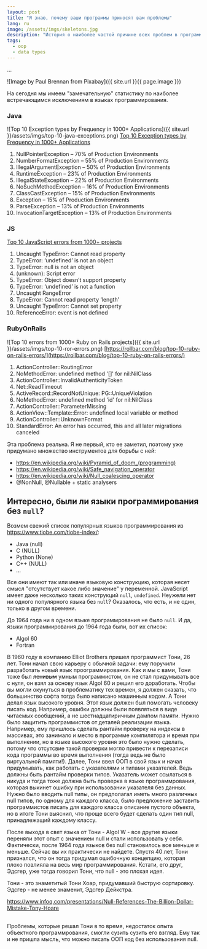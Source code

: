 ```yaml
---
layout: post
title: "Я знаю, почему ваши программы приносят вам проблемы"
lang: ru
image: /assets/imgs/skeletons.jpg
description: "История о наиболее частой причине всех проблем в программах"
tags: 
  - oop
  - data types
---
```


...

![Image by Paul Brennan from Pixabay]({{ site.url }}{{ page.image }})

<!--more-->

На сегодня мы имеем "замечательную" статистику по наиболее встречающимся 
исключениям в языках программирования.

### Java
![Top 10 Exception types by Frequency in 1000+ Applications]({{ site.url }}/assets/imgs/top-10-java-exceptions.png)
[Top 10 Exception types by Frequency in 1000+ Applications](https://blog.overops.com/the-top-10-exceptions-types-in-production-java-applications-based-on-1b-events/)
1. NullPointerException – 70% of Production Environments
2. NumberFormatException – 55% of Production Environments
3. IllegalArgumentException – 50% of Production Environments
4. RuntimeException – 23% of Production Environments
5. IllegalStateException – 22% of Production Environments
6. NoSuchMethodException – 16% of Production Environments
7. ClassCastException – 15% of Production Environments
8. Exception – 15% of Production Environments
9. ParseException – 13% of Production Environments
10. InvocationTargetException – 13% of Production Environments

### JS
[Top 10 JavaScript errors from 1000+ projects](https://rollbar.com/blog/top-10-javascript-errors/)
1. Uncaught TypeError: Cannot read property
2. TypeError: ‘undefined’ is not an object 
3. TypeError: null is not an object 
4. (unknown): Script error
5. TypeError: Object doesn’t support property
6. TypeError: ‘undefined’ is not a function
7. Uncaught RangeError
8. TypeError: Cannot read property ‘length’
9. Uncaught TypeError: Cannot set property
10. ReferenceError: event is not defined

### RubyOnRails
![Top 10 errors from 1000+ Ruby on Rails projects]({{ site.url }}/assets/imgs/top-10-ror-errors.png)
[https://rollbar.com/blog/top-10-ruby-on-rails-errors/](https://rollbar.com/blog/top-10-ruby-on-rails-errors/)
1. ActionController::RoutingError
2. NoMethodError: undefined method '[]' for nil:NilClass
3. ActionController::InvalidAuthenticityToken
4. Net::ReadTimeout
5. ActiveRecord::RecordNotUnique: PG::UniqueViolation
6. NoMethodError: undefined method 'id' for nil:NilClass
7. ActionController::ParameterMissing
8. ActionView::Template::Error: undefined local variable or method
9. ActionController::UnknownFormat
10. StandardError: An error has occurred, this and all later migrations canceled

Эта проблема реальна. Я не первый, кто ее заметил, поэтому уже придумано 
множество инструментов для борьбы с ней:

- https://en.wikipedia.org/wiki/Pyramid_of_doom_(programming)
- https://en.wikipedia.org/wiki/Safe_navigation_operator
- https://en.wikipedia.org/wiki/Null_coalescing_operator
- @NonNull, @Nullable + static analysers

## Интересно, были ли языки программирования без `null`?

Возмем свежий список популярных языков программирования из https://www.tiobe.com/tiobe-index/:

- Java (null)
- C (NULL)
- Python (None)
- C++ (NULL)
- ...

Все они имеют так или иначе языковую конструкцию, которая несет смысл 
"отсутствует какое либо значение" у переменной. JavaScript имеет даже несколько 
таких  конструкций `null`, `undefined`. Неужели нет ни одного популярного 
языка без `null`? Оказалось, что есть, и не один, только в другом времени.

До 1964 года ни в одном языке программрования не было `null`. И да, языки 
программирования до 1964 года были, вот их список:

- Algol 60
- Fortran

В 1960 году в компанию Elliot Brothers пришел программист Тони, 26 лет. Тони 
начал свою карьеру с обычной задачи: ему поручили разработать новый язык 
проограммирования. Как и мы с вами, Тони тоже был ~~ленивым~~ умным 
программистом, он не стал придумывать все с нуля, он взял за основу язык 
Algol 60 и решил его доработать. Чтобы вы могли окунуться в проблематику тех 
времен, я должен сказать, что большинство софта тогда было написано машинным 
кодом. А Тони делал язык высокого уровня. Этот язык должен был помогать 
человеку писать код. Например, ошибки должны были появляться в виде читаемых 
сообщений, а не шестнадцатиричным дампом памяти. Нужно было защитить программистов
от деталей реализации языка. Например, ему 
пришлось сделать рантайм проверку на индексы в массивах, это занимало и место
в программе компилятора и время при выполнении, но в языке высокого уровня 
это было нужно сделать, потому что отсутсвие такой проверки могло привести к
перезаписи кода программы во время выполнения (тогда ведь не было 
виртуальной памяти!). Далее, Тони ввел ООП в свой язык и начал придумывать, 
как работать с указателями и типами указателей. Ведь должны быть рантайм 
проверки типов. Указатель может ссылаться в никуда и тогда тоже должна быть 
проверка в языке программрования, которая выкинет ошибку при использовании 
указателя без данных. Нужно было вводить null типы, он предполагал иметь 
много различных null типов, по одному для каждого класса, было предложение 
заставить программистов писать для каждого класса описание пустого объекта, 
но в итоге Тони выяснил, что проще всего будет сделать один тип null, 
принадлежащий каждому классу.

После выхода в свет языка от Тони - Algol W - все другие языки переняли этот 
опыт с значением null и стали использовать у себя. Фактически, после
1964 года языков без null становилось все меньше и меньше. Сейчас вы их 
практически не найдете. Спустя 40 лет, Тони признался, что он тогда придумал 
ошибочную концепцию, которая плохо повлияла на весь мир программирования. 
Кстати, его друг, Эдсгер, уже тогда говорил Тони, что null - это плохая идея. 

Тони - это знаметитый Тони Хоар, придумавший быструю сортировку. Эдсгер - не 
менее знаменит, Эдсгер Дейкстра.  

https://www.infoq.com/presentations/Null-References-The-Billion-Dollar-Mistake-Tony-Hoare

## 

Проблемы, которые решал Тони в то время, недостаток опыта объектного 
программрования, смогли сузить сузить его взгляд. Ему так и не пришла 
мысль, что можно писать ООП код без использования null.  